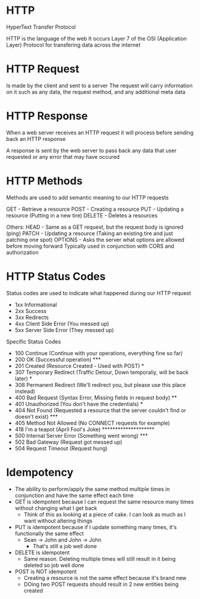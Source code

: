 # HTTP
HyperText Transfer Protocol

HTTP is the language of the web
It occurs Layer 7 of the OSI (Application Layer)
Protocol for transfering data across the internet

# HTTP Request
Is made by the client and sent to a server
The request will carry information on it such as any data, the request method, and any additional meta data

# HTTP Response
When a web server receives an HTTP request it will process before sending back an HTTP response

A response is sent by the web server to pass back any data that user requested or any error that may have occured

# HTTP Methods
Methods are used to add semantic meaning to our HTTP requests

GET - Retrieve a resource
POST - Creating a resource
PUT - Updating a resource (Putting in a new tire)
DELETE - Deletes a resources

Others:
HEAD - Same as a GET request, but the request body is ignored (ping)
PATCH - Updating a resource (Taking an existing tire and just patching one spot)
OPTIONS - Asks the server what options are allowed before moving forward
        Typically used in conjunction with CORS and authorization

# HTTP Status Codes
Status codes are used to indicate what happened during our HTTP request

- 1xx Informational
- 2xx Success
- 3xx Redirects
- 4xx Client Side Error (You messed up)
- 5xx Server Side Error (They messed up)

Specific Status Codes
- 100 Continue (Continue with your operations, everything fine so far)
- 200 OK (Successful operation) ***
- 201 Created (Resource Created - Used with POST) *
- 307 Temporary Redirect (Traffic Detour, Down temporaliy, will be back later) *
- 308 Permanent Redirect (We'll redirect you, but please use this place instead)
- 400 Bad Request (Syntax Error, Missing fields in request body) **
- 401 Unauthorized (You don't have the credentials) *
- 404 Not Found (Requested a resource that the server couldn't find or doesn't exist) ***
- 405 Method Not Allowed (No CONNECT requests for example)
- 418 I'm a teapot (April Fool's Joke) ********************
- 500 Internal Server Error (Something went wrong) ***
- 502 Bad Gateway (Request got messed up)
- 504 Request Timeout (Request hung)

# Idempotency
- The ability to perform/apply the same method multiple times in conjunction and have the same effect each time
- GET is idempotent because I can request the same resource many times without changing what I get back
  - Think of this as looking at a piece of cake. I can look as much as I want without altering things
- PUT is idempotent because if I update something many times, it's functionally the same effect
  - Sean -> John and John -> John
    - That's still a job well done
- DELETE is idempotent
  - Same reason. Deleting multiple times will still result in it being deleted so job well done
- POST is NOT idempotent
  - Creating a resource is not the same effect because it's brand new
  - DOing two POST requests should result in 2 new entities being created
